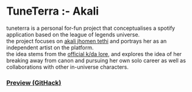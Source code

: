 # TuneTerra :- Akali
tuneterra is a personal for-fun project that conceptualises a spotify application based on the league of legends universe. <br>
the project focuses on [akali jhomen tethi](https://leagueoflegends.fandom.com/wiki/Akali) and portrays her as an independent artist on the platform. <br>
the idea stems from the [official k/da lore](https://universe.leagueoflegends.com/en_GB/kda/), and explores the idea of her breaking away from canon and pursuing her own solo career as well as collaborations with other in-universe characters. <br>

### [Preview (GitHack)](https://raw.githack.com/saffeine/tuneterra/main/index.html)
